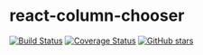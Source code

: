 # react-column-chooser
[![Build Status](https://travis-ci.org/yaoyao-ict/react-column-chooser.svg?branch=master)](https://travis-ci.org/yaoyao-ict/react-column-chooser)
[![Coverage Status](https://coveralls.io/repos/github/yaoyao-ict/react-column-chooser/badge.svg)](https://coveralls.io/github/yaoyao-ict/react-column-chooser)
[![GitHub stars](https://img.shields.io/github/stars/yaoyao-ict/react-column-chooser.svg)](https://github.com/yaoyao-ict/react-column-chooser/stargazers)